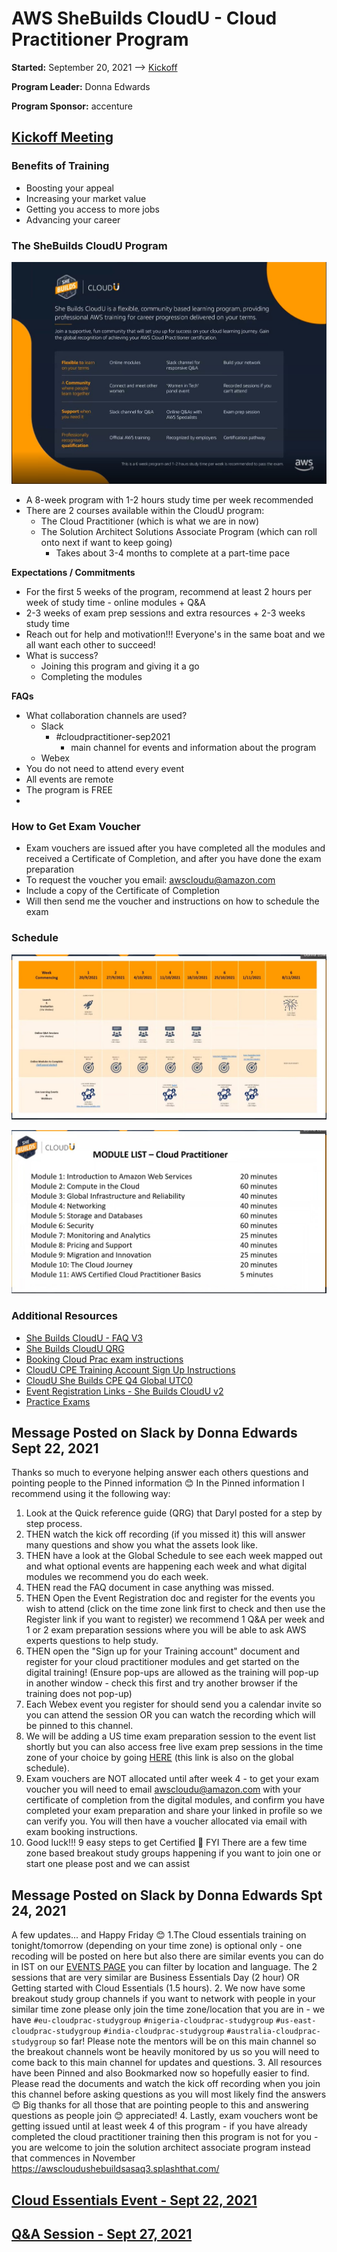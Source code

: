 # AWS SheBuilds CloudU - Cloud Practitioner Program

**Started:** September 20, 2021 --> [Kickoff](https://mycamerapics.com/cloudu/She%20Builds%20CloudU%20Kick-off%20Event-20210920%200252-1.mp4)

**Program Leader:** Donna Edwards

**Program Sponsor:** accenture

## [Kickoff Meeting](https://mycamerapics.com/cloudu/She%20Builds%20CloudU%20Kick-off%20Event-20210920%200252-1.mp4)

### Benefits of Training
- Boosting your appeal
- Increasing your market value
- Getting you access to more jobs
- Advancing your career

### The SheBuilds CloudU Program
![](SheBuilds_CloudU_Program.jpg)

- A 8-week program with 1-2 hours study time per week recommended
- There are 2 courses available within the CloudU program:
  - The Cloud Practitioner (which is what we are in now)
  - The Solution Architect Solutions Associate Program (which can roll onto next if want to keep going)
    - Takes about 3-4 months to complete at a part-time pace

**Expectations / Commitments**

- For the first 5 weeks of the program, recommend at least 2 hours per week of study time - online modules + Q&A
- 2-3 weeks of exam prep sessions and extra resources + 2-3 weeks study time
- Reach out for help and motivation!!! Everyone's in the same boat and we all want each other to succeed!
- What is success?
  - Joining this program and giving it a go
  - Completing the modules

**FAQs**

- What collaboration channels are used?
  - Slack
    - #cloudpractitioner-sep2021
      - main channel for events and information about the program
  - Webex
- You do not need to attend every event
- All events are remote
- The program is FREE
- 

### How to Get Exam Voucher

- Exam vouchers are issued after you have completed all the modules and received a Certificate of Completion, and after you have done the exam preparation
- To request the voucher you email: awscloudu@amazon.com 
- Include a copy of the Certificate of Completion
- Will then send me the voucher and instructions on how to schedule the exam

### Schedule
![](schedule.jpg)

![](module_list.jpg)

### Additional Resources
- [She Builds CloudU - FAQ V3](../She%20Builds%20CloudU%20-%20FAQ%20V3.pdf)
- [She Builds CloudU QRG](../She%20Builds%20CloudU%20QRG.pdf)
- [Booking Cloud Prac exam instructions](../Booking%20Cloud%20Prac%20exam%20instructions.pdf)
- [CloudU CPE Training Account Sign Up Instructions](../CloudU%20CPE%20Training%20Account%20Sign%20Up%20Instructions.pdf)
- [CloudU She Builds CPE Q4 Global UTC0](../CloudU%20She%20Builds%20CPE%20Q4%20Global%20UTC0.pdf)
- [Event Registration Links - She Builds CloudU v2](../Event%20Registration%20Links%20-%20She%20Builds%20CloudU%20v2.pdf)
- [Practice Exams](https://www.koenig-solutions.com/AWS)

## Message Posted on Slack by Donna Edwards Sept 22, 2021
Thanks so much to everyone helping answer each others questions and pointing people to the Pinned information 😊 In the Pinned information I recommend using it the following way:
1. Look at the Quick reference guide (QRG) that Daryl posted for a step by step process.
2. THEN watch the kick off recording (if you missed it) this will answer many questions and show you what the assets look like.
3. THEN have a look at the Global Schedule to see each week mapped out and what optional events are happening each week and what digital modules we recommend you do each week.
4. THEN read the FAQ document in case anything was missed.
5. THEN Open the Event Registration doc and register for the events you wish to attend (click on the time zone link first to check and then use the Register link if you want to register) we recommend 1 Q&A per week and 1 or 2 exam preparation sessions where you will be able to ask AWS experts questions to help study.
6. THEN open the "Sign up for your Training account" document and register for your cloud practitioner modules and get started on the digital training! (Ensure pop-ups are allowed as the training will pop-up in another window - check this first and try another browser if the training does not pop-up)
7. Each Webex event you register for should send you a calendar invite so you can attend the session OR you can watch the recording which will be pinned to this channel.
8. We will be adding a US time exam preparation session to the event list shortly but you can also access free live exam prep sessions in the time zone of your choice by going [HERE](https://aws.amazon.com/training/events/?get-certified-vilt-courses-cards.sort-by=item.additionalFields.startDateSort&get-certified-vilt-courses-cards.sort-order=asc&awsf.get-certified-vilt-courses-series=series%23aws-certification-exam-readiness&awsf.get-certified-vilt-locations=location%23apac%7Clocation%23emea%7Clocation%23latam%7Clocation%23namer&awsm.page-get-certified-vilt-courses-cards=1&sc_campaign=alwayslearning2021&sc_geo=apac&sc_country=mult&sc_outcome=reg&trk=emba_alwayslearning2021&awsf.get-certified-vilt-courses-type=*all&awsf.get-certified-vilt-audience=*all&awsf.get-certified-vilt-countries=*all&awsf.get-certified-vilt-languages=*all&awsf.get-certified-vilt-courses-level=*all&awsf.get-certified-vilt-courses-tech-category=*all) (this link is also on the global schedule).
9. Exam vouchers are NOT allocated until after week 4 - to get your exam voucher you will need to email awscloudu@amazon.com with your certificate of completion from the digital modules, and confirm you have completed your exam preparation and share your linked in profile so we can verify you. You will then have a voucher allocated via email with exam booking instructions.
10. Good luck!!!  9 easy steps to get Certified :slightly_smiling_face: FYI There are a few time zone based breakout study groups happening if you want to join one or start one please post and we can assist

## Message Posted on Slack by Donna Edwards Spt 24, 2021
A few updates... and Happy Friday 😊
1.The Cloud essentials training on tonight/tomorrow (depending on your time zone) is optional only - one recoding will be posted on here but also there are similar events you can do in IST on our [EVENTS PAGE](https://aws.amazon.com/training/events/?get-certified-vilt-courses-cards.sort-by=item.additionalFields.startDateSort&get-certified-vilt-courses-cards.sort-order=asc&awsf.get-certified-vilt-courses-series=series%23aws-essential-days&awsf.get-certified-vilt-locations=location%23apac&awsm.page-get-certified-vilt-courses-cards=1?sc_channel=ba&sc_campaign=alwayslearning2021&sc_geo=apac&sc_country=mult&sc_outcome=reg&trk=emba_alwayslearning2021&awsf.get-certified-vilt-courses-type=*all&awsf.get-certified-vilt-audience=*all&awsf.get-certified-vilt-countries=*all&awsf.get-certified-vilt-languages=*all&awsf.get-certified-vilt-courses-level=*all&awsf.get-certified-vilt-courses-tech-category=*all) you can filter by location and language. The 2 sessions that are very similar are Business Essentials Day (2 hour) OR Getting started with Cloud Essentials (1.5 hours).
2. We now have some breakout study group channels if you want to network with people in your similar time zone please only join the time zone/location that you are in - we have `#eu-cloudprac-studygroup` `#nigeria-cloudprac-studygroup` `#us-east-cloudprac-studygroup` `#india-cloudprac-studygroup` `#australia-cloudprac-studygroup` so far! Please note the mentors will be on this main channel so the breakout channels wont be heavily monitored by us so you will need to come back to this main channel for updates and questions.
3. All resources have been Pinned and also Bookmarked now so hopefully easier to find. Please read the documents and watch the kick off recording when you join this channel before asking questions as you will most likely find the answers 😊 Big thanks for all those that are pointing people to this and answering questions as people join 😊 appreciated!
4. Lastly, exam vouchers wont be getting issued until at least week 4 of this program - if you have already completed the cloud practitioner training then this program is not for you - you are welcome to join the solution architect associate program instead that commences in November https://awscloudushebuildsasaq3.splashthat.com/ 

## [Cloud Essentials Event - Sept 22, 2021](https://mycamerapics.com/cloudu/Cloud%20Essentials%20-%2022%20September%202021-09-22-13-13-09.mp4)


## [Q&A Session - Sept 27, 2021](https://mycamerapics.com/cloudu/AWS_SB_APJ_CPE_Q4_Week2_Q&A.mp4)



